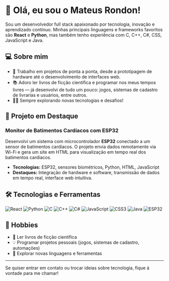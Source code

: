 # 👋 Olá, eu sou o Mateus Rondon!

Sou um desenvolvedor full stack apaixonado por tecnologia, inovação e aprendizado contínuo. Minhas principais linguagens e frameworks favoritos são **React** e **Python**, mas também tenho experiência com C, C++, C#, CSS, JavaScript e Java.

## 💻 Sobre mim

- 🔭 Trabalho em projetos de ponta a ponta, desde a prototipagem de hardware até o desenvolvimento de interfaces web.
- 📚 Adoro ler livros de ficção científica e programar nos meus tempos livres — já desenvolvi de tudo um pouco: jogos, sistemas de cadastro de livrarias e usuários, entre outros.
- 🧑‍💻 Sempre explorando novas tecnologias e desafios!

## 🚀 Projeto em Destaque

### Monitor de Batimentos Cardíacos com ESP32

Desenvolvi um sistema com microcontrolador **ESP32** conectado a um sensor de batimentos cardíacos. O projeto envia dados remotamente via Wi-Fi e gera um site em HTML para visualização em tempo real dos batimentos cardíacos.

- **Tecnologias:** ESP32, sensores biométricos, Python, HTML, JavaScript
- **Destaques:** Integração de hardware e software, transmissão de dados em tempo real, interface web intuitiva.

## 🛠️ Tecnologias e Ferramentas

![React](https://img.shields.io/badge/-React-61DAFB?logo=react&logoColor=000)
![Python](https://img.shields.io/badge/-Python-3776AB?logo=python&logoColor=fff)
![C](https://img.shields.io/badge/-C-00599C?logo=c&logoColor=fff)
![C++](https://img.shields.io/badge/-C++-00599C?logo=c%2B%2B&logoColor=fff)
![C#](https://img.shields.io/badge/-C%23-239120?logo=c-sharp&logoColor=fff)
![JavaScript](https://img.shields.io/badge/-JavaScript-F7DF1E?logo=javascript&logoColor=000)
![CSS3](https://img.shields.io/badge/-CSS3-1572B6?logo=css3&logoColor=fff)
![Java](https://img.shields.io/badge/-Java-007396?logo=java&logoColor=fff)
![ESP32](https://img.shields.io/badge/-ESP32-000?logo=espressif&logoColor=fff)

## 🤖 Hobbies

- 📖 Ler livros de ficção científica
- 💡 Programar projetos pessoais (jogos, sistemas de cadastro, automações)
- 🚀 Explorar novas linguagens e ferramentas

---

Se quiser entrar em contato ou trocar ideias sobre tecnologia, fique à vontade para me chamar!
